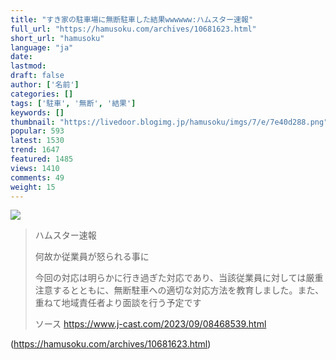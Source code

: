 ```yaml
---
title: "すき家の駐車場に無断駐車した結果wwwwww:ハムスター速報"
full_url: "https://hamusoku.com/archives/10681623.html"
short_url: "hamusoku"
language: "ja"
date: 
lastmod: 
draft: false
author: ['名前']
categories: []
tags: ['駐車', '無断', '結果']
keywords: []
thumbnail: "https://livedoor.blogimg.jp/hamusoku/imgs/7/e/7e40d288.png"
popular: 593
latest: 1530
trend: 1647
featured: 1485
views: 1410
comments: 49
weight: 15
---
```


![](https://livedoor.blogimg.jp/hamusoku/imgs/7/e/7e40d288.png)

<blockquote><p>ハムスター速報</p><p>何故か従業員が怒られる事に</p><p>今回の対応は明らかに行き過ぎた対応であり、当該従業員に対しては厳重注意するとともに、無断駐車への適切な対応方法を教育しました。また、重ねて地域責任者より面談を行う予定です<br></p>ソース <a href='https://www.j-cast.com/2023/09/08468539.html' target='blank'>https://www.j-cast.com/2023/09/08468539.html</a></blockquote>

(https://hamusoku.com/archives/10681623.html)
